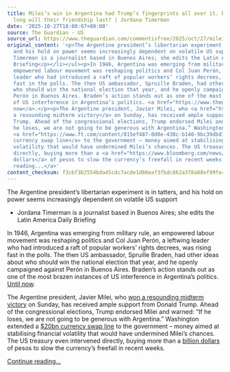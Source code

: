 ```yaml
---
title: Milei’s win in Argentina had Trump’s fingerprints all over it. But just how
  long will their friendship last? | Jordana Timerman
date: '2025-10-27T18:00:07+00:00'
source: The Guardian - US
source_url: https://www.theguardian.com/commentisfree/2025/oct/27/milei-win-argentina-trump-libertarian-experiment-us-support
original_content: '<p>The Argentine president’s libertarian experiment is in tatters,
  and his hold on power seems increasingly dependent on volatile US support</p><ul><li><p>Jordana
  Timerman is a journalist based in Buenos Aires; she edits the Latin America Daily
  Briefing</p></li></ul><p>In 1946, Argentina was emerging from military rule, an
  empowered labour movement was reshaping politics and Col Juan Perón, a leftwing
  leader who had introduced a raft of popular workers’ rights decrees, was rising
  fast in the polls. The then US ambassador, Spruille Braden, had other ideas about
  who should win the national election that year, and he openly campaigned against
  Perón in Buenos Aires. Braden’s action stands out as one of the most brazen instances
  of US interference in Argentina’s politics. <a href="https://www.theguardian.com/world/2025/oct/25/argentina-president-javier-milei-polls-economic-crisis-trump">Until
  now</a>.</p><p>The Argentine president, Javier Milei, who <a href="https://www.theguardian.com/world/2025/oct/27/javier-milei-president-far-right-party-wins-argentina-midterm-elections">won
  a resounding midterm victory</a> on Sunday, has received ample support from Donald
  Trump. Ahead of the congressional elections, Trump endorsed Milei and warned: “If
  he loses, we are not going to be generous with Argentina.” Washington extended a
  <a href="https://www.ft.com/content/815ef487-0d0e-430c-b140-9bc39dbd1a53">$20bn
  currency swap line</a> to the government – money aimed at stabilising financial
  volatility that would have undermined Milei’s chances. The US treasury even intervened
  directly, buying more than a <a href="https://www.bloomberg.com/news/articles/2025-10-24/bessent-s-intervention-in-argentine-peso-soars-past-1-billion">billion
  dollars</a> of pesos to slow the currency’s freefall in recent weeks.</p> <a href="https://www.theguardian.com/commentisfree/2025/oct/27/milei-win-argentina-trump-libertarian-experiment-us-support">Continue
  reading...</a>'
content_checksum: f3cbf3b2554bda45cdc7acde1d86eaf3fbdc862a378a88ef99fe4a86156f080b
---
```


The Argentine president’s libertarian experiment is in tatters, and his hold on power seems increasingly dependent on volatile US support

- Jordana Timerman is a journalist based in Buenos Aires; she edits the Latin America Daily Briefing

In 1946, Argentina was emerging from military rule, an empowered labour movement was reshaping politics and Col Juan Perón, a leftwing leader who had introduced a raft of popular workers’ rights decrees, was rising fast in the polls. The then US ambassador, Spruille Braden, had other ideas about who should win the national election that year, and he openly campaigned against Perón in Buenos Aires. Braden’s action stands out as one of the most brazen instances of US interference in Argentina’s politics. [Until now](https://www.theguardian.com/world/2025/oct/25/argentina-president-javier-milei-polls-economic-crisis-trump).

The Argentine president, Javier Milei, who [won a resounding midterm victory](https://www.theguardian.com/world/2025/oct/27/javier-milei-president-far-right-party-wins-argentina-midterm-elections) on Sunday, has received ample support from Donald Trump. Ahead of the congressional elections, Trump endorsed Milei and warned: “If he loses, we are not going to be generous with Argentina.” Washington extended a [$20bn currency swap line](https://www.ft.com/content/815ef487-0d0e-430c-b140-9bc39dbd1a53) to the government – money aimed at stabilising financial volatility that would have undermined Milei’s chances. The US treasury even intervened directly, buying more than a [billion dollars](https://www.bloomberg.com/news/articles/2025-10-24/bessent-s-intervention-in-argentine-peso-soars-past-1-billion) of pesos to slow the currency’s freefall in recent weeks.

 [Continue reading...](https://www.theguardian.com/commentisfree/2025/oct/27/milei-win-argentina-trump-libertarian-experiment-us-support)